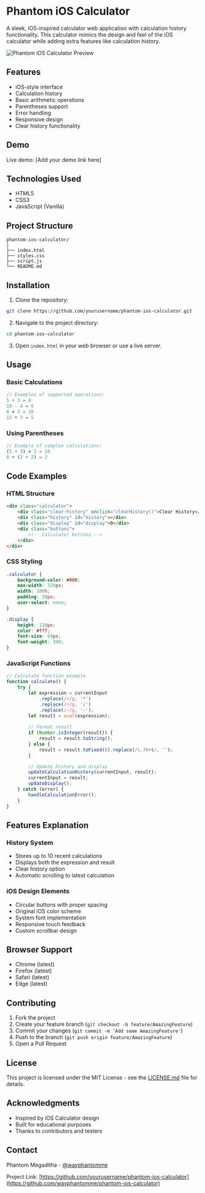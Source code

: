 # Phantom iOS Calculator

A sleek, iOS-inspired calculator web application with calculation history functionality. This calculator mimics the design and feel of the iOS calculator while adding extra features like calculation history.

![Phantom iOS Calculator Preview](/api/placeholder/400/320)

## Features

- iOS-style interface
- Calculation history
- Basic arithmetic operations
- Parentheses support
- Error handling
- Responsive design
- Clear history functionality

## Demo

Live demo: [Add your demo link here]

## Technologies Used

- HTML5
- CSS3
- JavaScript (Vanilla)

## Project Structure

```plaintext
phantom-ios-calculator/
│
├── index.html
├── styles.css
├── script.js
└── README.md
```

## Installation

1. Clone the repository:
```bash
git clone https://github.com/yourusername/phantom-ios-calculator.git
```

2. Navigate to the project directory:
```bash
cd phantom-ios-calculator
```

3. Open `index.html` in your web browser or use a live server.

## Usage

### Basic Calculations
```javascript
// Examples of supported operations:
5 + 3 = 8
10 - 4 = 6
8 × 2 = 16
15 ÷ 3 = 5
```

### Using Parentheses
```javascript
// Example of complex calculations:
(5 + 3) × 2 = 16
8 ÷ (2 + 2) = 2
```

## Code Examples

### HTML Structure
```html
<div class="calculator">
    <div class="clear-history" onclick="clearHistory()">Clear History</div>
    <div class="history" id="history"></div>
    <div class="display" id="display">0</div>
    <div class="buttons">
        <!-- Calculator buttons -->
    </div>
</div>
```

### CSS Styling
```css
.calculator {
    background-color: #000;
    max-width: 320px;
    width: 100%;
    padding: 20px;
    user-select: none;
}

.display {
    height: 120px;
    color: #fff;
    font-size: 64px;
    font-weight: 300;
}
```

### JavaScript Functions
```javascript
// Calculate function example
function calculate() {
    try {
        let expression = currentInput
            .replace(/×/g, '*')
            .replace(/÷/g, '/')
            .replace(/−/g, '-');
        let result = eval(expression);
        
        // Format result
        if (Number.isInteger(result)) {
            result = result.toString();
        } else {
            result = result.toFixed(8).replace(/\.?0+$/, '');
        }

        // Update history and display
        updateCalculationHistory(currentInput, result);
        currentInput = result;
        updateDisplay();
    } catch (error) {
        handleCalculationError();
    }
}
```

## Features Explanation

### History System
- Stores up to 10 recent calculations
- Displays both the expression and result
- Clear history option
- Automatic scrolling to latest calculation

### iOS Design Elements
- Circular buttons with proper spacing
- Original iOS color scheme
- System font implementation
- Responsive touch feedback
- Custom scrollbar design

## Browser Support

- Chrome (latest)
- Firefox (latest)
- Safari (latest)
- Edge (latest)

## Contributing

1. Fork the project
2. Create your feature branch (`git checkout -b feature/AmazingFeature`)
3. Commit your changes (`git commit -m 'Add some AmazingFeature'`)
4. Push to the branch (`git push origin feature/AmazingFeature`)
5. Open a Pull Request

## License

This project is licensed under the MIT License - see the [LICENSE.md](LICENSE.md) file for details.

## Acknowledgments

- Inspired by iOS Calculator design
- Built for educational purposes
- Thanks to contributors and testers

## Contact

Phantom Megaditha - [@wayphantomme](https://twitter.com/wayphantomme)

Project Link: [https://github.com/yourusername/phantom-ios-calculator](https://github.com/wayphantomme/phantom-ios-calculator)
